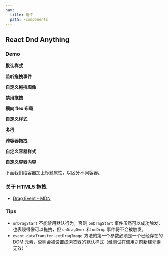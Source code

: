 ```yaml
---
nav:
  title: 组件
  path: /components
---
```


## React Dnd Anything

### Demo

**默认样式**

<code src="./demo/default.tsx"></code>

**监听拖拽事件**

<code src="./demo/event_listener.tsx"></code>

**自定义拖拽图像**

<code src="./demo/set_draw_image.tsx"></code>

**禁用拖拽**

<code src="./demo/disabled.tsx"></code>

**横向 flex 布局**

<code src="./demo/horizontal.tsx"></code>

**自定义样式**

<code src="./demo/custom_style.tsx"></code>

**多行**

<code src="./demo/big_data.tsx"></code>

**跨容器拖拽**

<code src="./demo/cross_container.tsx"></code>

**自定义容器样式**

<code src="./demo/custom_container_style.tsx"></code>

**自定义容器内容**

下面我们给容器加上标题属性，以区分不同容器。

<code src="./demo/custom_container_content.tsx"></code>

### 关于 HTML5 拖拽

- [Drag Event - MDN](https://developer.mozilla.org/en-US/docs/Web/API/Document/drag_event)

### Tips

- `onDragStart` 不能禁用默认行为，否则 `onDragStart` 事件虽然可以成功触发，也表现得像可以拖拽，但 `onDragOver` 和 `onDrop` 事件将不会被触发。
- `event.dataTransfer.setDragImage` 方法的第一个参数必须是一个已经存在的 DOM 元素，否则会被设置成浏览器的默认样式（经测试在调用之前新建元素无效）`
